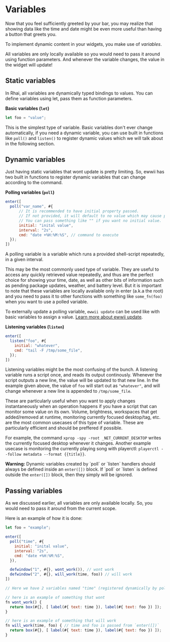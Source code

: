 # Variables

Now that you feel sufficiently greeted by your bar, you may realize that showing data like the time and date might be even more useful than having a button that greets you.

To implement dynamic content in your widgets, you make use of _variables_.

All variables are only locally available so you would need to pass it around using function parameters. And whenever the variable changes, the value in the widget will update!

## Static variables

In Rhai, all variables are dynamically typed bindings to values. You can define variables using let, pass them as function parameters.

**Basic variables (`let`)**

```javascript
let foo = "value";
```

This is the simplest type of variable.
Basic variables don't ever change automatically, if you need a dynamic variable, you can use built in functions like `poll()` and `listen()` to register dynamic values which we will talk about in the following section.

## Dynamic variables

Just having static variables that wont update is pretty limiting. So, ewwii has two built in functions to register dynamic variables that can change according to the command.

**Polling variables (`poll`)**

```javascript
enter([
  poll("var_name", #{
      // It is recommended to have initial property passed.
      // If not provided, it will default to no value which may cause problems when used.
      // You can pass something like "" if you want no initial value.
      initial: "inital value",
      interval: "2s",
      cmd: "date +%H:%M:%S", // command to execute
  });
])
```

A polling variable is a variable which runs a provided shell-script repeatedly, in a given interval.

This may be the most commonly used type of variable.
They are useful to access any quickly retrieved value repeatedly,
and thus are the perfect choice for showing your time, date, as well as other bits of information such as pending package updates, weather, and battery level.
But it is important to note that these variables are locally available only in enter (a.k.a the root) and you need to pass it to other functions with something like `some_fn(foo)` when you want to use a polled variable.

<!-- You can also specify an initial-value. This should prevent ewwii from waiting for the result of a given command during startup, thus
making the startup time faster. -->

To externally update a polling variable, `ewwii update` can be used like with basic variables to assign a value. [Learn more about ewwii update](../commands/update.md).

**Listening variables (`listen`)**

```javascript
enter([
  listen("foo", #{
    initial: "whatever",
    cmd: "tail -F /tmp/some_file",
  });
])
```

Listening variables might be the most confusing of the bunch.
A listening variable runs a script once, and reads its output continously.
Whenever the script outputs a new line, the value will be updated to that new line.
In the example given above, the value of `foo` will start out as `"whatever"`, and will change whenever a new line is appended to `/tmp/some_file`.

These are particularly useful when you want to apply changes instantaneously when an operation happens if you have a script
that can monitor some value on its own. Volume, brightness, workspaces that get added/removed at runtime,
monitoring currently focused desktop/tag, etc. are the most common usecases of this type of variable.
These are particularly efficient and should be preffered if possible.

For example, the command `xprop -spy -root _NET_CURRENT_DESKTOP` writes the currently focused desktop whenever it changes.
Another example usecase is monitoring the currently playing song with playerctl: `playerctl --follow metadata --format {{title}}`.

<!--
**Built-in "magic" variables**

In addition to defining your own variables, ewwii provides some values for you to use out of the box.
These include values such as your CPU and RAM usage.
These mostly contain their data as JSON, which you can then get using the [json access syntax](expression_language.md).
All available magic variables are listed [here](magic-vars.md). -->

<div class="warning">
<strong>Warning:</strong> Dynamic variables created by `poll` or `listen` handlers
should always be defined inside an <code>enter([])</code> block. 
If `poll` or `listen` is defined outside the <code>enter([])</code> block, then they simply will be ignored.
</div>

## Passing variables

As we discussed earlier, all variables are only available locally. So, you would need to pass it around from the current scope.

Here is an example of how it is done:

```javascript
let foo = "example";

enter([
  poll("time", #{
    initial: "inital value",
    interval: "2s",
    cmd: "date +%H:%M:%S",
  }),

  defwindow("1", #{}, wont_work()), // wont work
  defwindow("2", #{}, will_work(time, foo)) // will work
])

// Here we have 2 variables named "time" (registered dynamically by poll) and foo (a static variable)

// here is an example of something that wont
fn wont_work() {
  return box(#{}, [ label(#{ text: time }), label(#{ text: foo }) ]);
}

// here is an example of something that will work
fn will_work(time, foo) { // time and foo is passed from `enter([])`
  return box(#{}, [ label(#{ text: time }), label(#{ text: foo }) ]);
}
```
